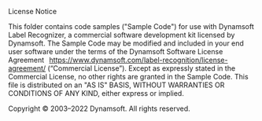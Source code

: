 License Notice  

This folder contains code samples ("Sample Code") for use with Dynamsoft Label Recognizer, a commercial software development kit licensed by Dynamsoft. The Sample Code may be modified and included in your end user software under the terms of the Dynamsoft Software License Agreement   https://www.dynamsoft.com/label-recognition/license-agreement/ (“Commercial License”). Except as expressly stated in the Commercial License, no other rights are granted in the Sample Code. This file is distributed on an "AS IS" BASIS, WITHOUT WARRANTIES OR CONDITIONS OF ANY KIND, either express or implied. 

Copyright © 2003–2022 Dynamsoft. All rights reserved. 